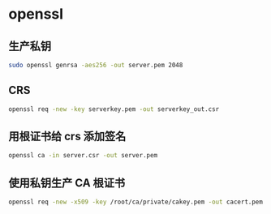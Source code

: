 # openssl

## 生产私钥

```sh
sudo openssl genrsa -aes256 -out server.pem 2048
```

## CRS

```sh
openssl req -new -key serverkey.pem -out serverkey_out.csr
```

## 用根证书给 crs 添加签名

```sh
openssl ca -in server.csr -out server.pem
```

## 使用私钥生产 CA 根证书

```sh
openssl req -new -x509 -key /root/ca/private/cakey.pem -out cacert.pem -days 3650 -set_serial 0
```

